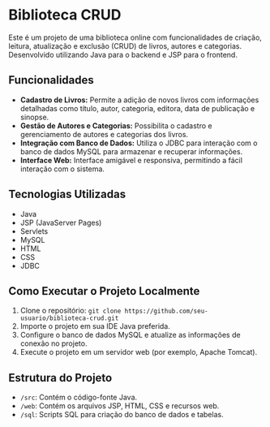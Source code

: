 # Biblioteca CRUD

Este é um projeto de uma biblioteca online com funcionalidades de criação, leitura, atualização e exclusão (CRUD) de livros, autores e categorias. Desenvolvido utilizando Java para o backend e JSP para o frontend.

## Funcionalidades

- **Cadastro de Livros:** Permite a adição de novos livros com informações detalhadas como título, autor, categoria, editora, data de publicação e sinopse.
- **Gestão de Autores e Categorias:** Possibilita o cadastro e gerenciamento de autores e categorias dos livros.
- **Integração com Banco de Dados:** Utiliza o JDBC para interação com o banco de dados MySQL para armazenar e recuperar informações.
- **Interface Web:** Interface amigável e responsiva, permitindo a fácil interação com o sistema.

## Tecnologias Utilizadas

- Java
- JSP (JavaServer Pages)
- Servlets
- MySQL
- HTML
- CSS
- JDBC

## Como Executar o Projeto Localmente

1. Clone o repositório: `git clone https://github.com/seu-usuario/biblioteca-crud.git`
2. Importe o projeto em sua IDE Java preferida.
3. Configure o banco de dados MySQL e atualize as informações de conexão no projeto.
4. Execute o projeto em um servidor web (por exemplo, Apache Tomcat).

## Estrutura do Projeto

- `/src`: Contém o código-fonte Java.
- `/web`: Contém os arquivos JSP, HTML, CSS e recursos web.
- `/sql`: Scripts SQL para criação do banco de dados e tabelas.
